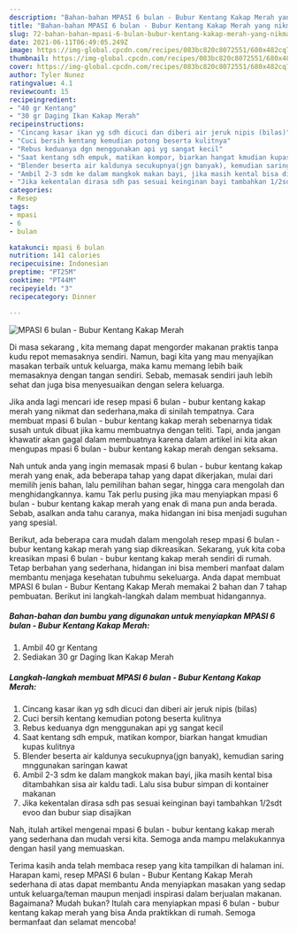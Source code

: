 ```yaml
---
description: "Bahan-bahan MPASI 6 bulan - Bubur Kentang Kakap Merah yang nikmat dan Mudah Dibuat"
title: "Bahan-bahan MPASI 6 bulan - Bubur Kentang Kakap Merah yang nikmat dan Mudah Dibuat"
slug: 72-bahan-bahan-mpasi-6-bulan-bubur-kentang-kakap-merah-yang-nikmat-dan-mudah-dibuat
date: 2021-06-11T06:49:05.249Z
image: https://img-global.cpcdn.com/recipes/083bc820c8072551/680x482cq70/mpasi-6-bulan-bubur-kentang-kakap-merah-foto-resep-utama.jpg
thumbnail: https://img-global.cpcdn.com/recipes/083bc820c8072551/680x482cq70/mpasi-6-bulan-bubur-kentang-kakap-merah-foto-resep-utama.jpg
cover: https://img-global.cpcdn.com/recipes/083bc820c8072551/680x482cq70/mpasi-6-bulan-bubur-kentang-kakap-merah-foto-resep-utama.jpg
author: Tyler Nunez
ratingvalue: 4.1
reviewcount: 15
recipeingredient:
- "40 gr Kentang"
- "30 gr Daging Ikan Kakap Merah"
recipeinstructions:
- "Cincang kasar ikan yg sdh dicuci dan diberi air jeruk nipis (bilas)"
- "Cuci bersih kentang kemudian potong beserta kulitnya"
- "Rebus keduanya dgn menggunakan api yg sangat kecil"
- "Saat kentang sdh empuk, matikan kompor, biarkan hangat kmudian kupas kulitnya"
- "Blender beserta air kaldunya secukupnya(jgn banyak), kemudian saring mnggunakan saringan kawat"
- "Ambil 2-3 sdm ke dalam mangkok makan bayi, jika masih kental bisa ditambahkan sisa air kaldu tadi. Lalu sisa bubur simpan di kontainer makanan"
- "Jika kekentalan dirasa sdh pas sesuai keinginan bayi tambahkan 1/2sdt evoo dan bubur siap disajikan"
categories:
- Resep
tags:
- mpasi
- 6
- bulan

katakunci: mpasi 6 bulan 
nutrition: 141 calories
recipecuisine: Indonesian
preptime: "PT25M"
cooktime: "PT44M"
recipeyield: "3"
recipecategory: Dinner

---
```



![MPASI 6 bulan - Bubur Kentang Kakap Merah](https://img-global.cpcdn.com/recipes/083bc820c8072551/680x482cq70/mpasi-6-bulan-bubur-kentang-kakap-merah-foto-resep-utama.jpg)

Di masa  sekarang , kita memang dapat mengorder makanan praktis tanpa kudu repot memasaknya sendiri. Namun, bagi kita yang mau menyajikan masakan terbaik untuk keluarga, maka kamu memang lebih baik memasaknya dengan tangan sendiri. Sebab, memasak sendiri jauh lebih sehat dan juga bisa menyesuaikan dengan selera keluarga.

Jika anda lagi mencari ide resep mpasi 6 bulan - bubur kentang kakap merah yang nikmat dan sederhana,maka di sinilah tempatnya. Cara membuat mpasi 6 bulan - bubur kentang kakap merah  sebenarnya tidak susah untuk dibuat jika kamu membuatnya dengan teliti. Tapi, anda jangan khawatir akan gagal dalam membuatnya 
karena dalam artikel ini kita akan mengupas mpasi 6 bulan - bubur kentang kakap merah dengan seksama.  



Nah untuk anda yang ingin memasak mpasi 6 bulan - bubur kentang kakap merah yang enak, ada beberapa tahap yang dapat dikerjakan, mulai dari memilih jenis bahan, lalu pemilihan bahan segar, hingga cara mengolah dan menghidangkannya. kamu Tak perlu pusing jika mau menyiapkan mpasi 6 bulan - bubur kentang kakap merah yang enak di mana pun anda berada. Sebab, asalkan anda  tahu caranya, maka hidangan ini bisa menjadi suguhan yang spesial.

Berikut, ada beberapa cara mudah dalam mengolah resep mpasi 6 bulan - bubur kentang kakap merah yang siap dikreasikan. Sekarang, yuk kita coba kreasikan mpasi 6 bulan - bubur kentang kakap merah sendiri di rumah. Tetap berbahan yang sederhana, hidangan ini bisa memberi manfaat dalam membantu menjaga kesehatan tubuhmu sekeluarga. Anda dapat membuat MPASI 6 bulan - Bubur Kentang Kakap Merah memakai 2 bahan dan 7 tahap pembuatan. Berikut ini langkah-langkah dalam membuat hidangannya.

<!--inarticleads1-->

##### Bahan-bahan dan bumbu yang digunakan untuk menyiapkan MPASI 6 bulan - Bubur Kentang Kakap Merah:

1. Ambil 40 gr Kentang
1. Sediakan 30 gr Daging Ikan Kakap Merah




<!--inarticleads2-->

##### Langkah-langkah membuat MPASI 6 bulan - Bubur Kentang Kakap Merah:

1. Cincang kasar ikan yg sdh dicuci dan diberi air jeruk nipis (bilas)
1. Cuci bersih kentang kemudian potong beserta kulitnya
1. Rebus keduanya dgn menggunakan api yg sangat kecil
1. Saat kentang sdh empuk, matikan kompor, biarkan hangat kmudian kupas kulitnya
1. Blender beserta air kaldunya secukupnya(jgn banyak), kemudian saring mnggunakan saringan kawat
1. Ambil 2-3 sdm ke dalam mangkok makan bayi, jika masih kental bisa ditambahkan sisa air kaldu tadi. Lalu sisa bubur simpan di kontainer makanan
1. Jika kekentalan dirasa sdh pas sesuai keinginan bayi tambahkan 1/2sdt evoo dan bubur siap disajikan




Nah, itulah artikel mengenai  mpasi 6 bulan - bubur kentang kakap merah  yang sederhana dan mudah versi kita. Semoga anda mampu melakukannya dengan hasil yang memuaskan. 

Terima kasih anda telah membaca resep yang kita tampilkan di halaman ini. Harapan kami, resep  MPASI 6 bulan - Bubur Kentang Kakap Merah sederhana di atas dapat membantu Anda menyiapkan masakan yang sedap untuk keluarga/teman maupun menjadi inspirasi dalam berjualan makanan. Bagaimana? Mudah bukan? Itulah cara menyiapkan mpasi 6 bulan - bubur kentang kakap merah yang bisa Anda praktikkan di rumah. Semoga bermanfaat dan selamat mencoba!

